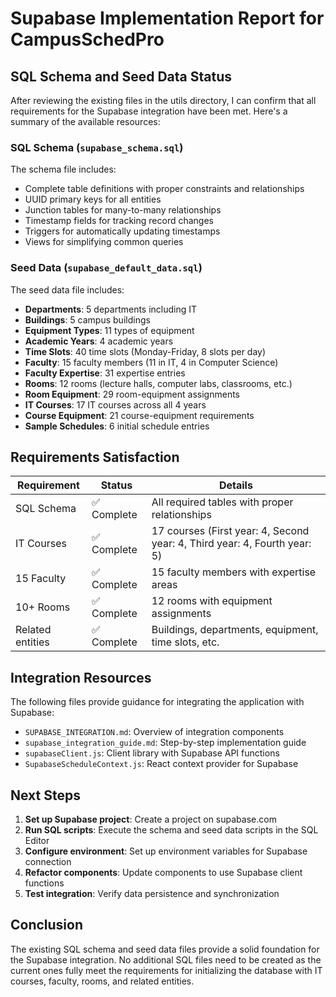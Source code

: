 # Supabase Implementation Report for CampusSchedPro

## SQL Schema and Seed Data Status

After reviewing the existing files in the utils directory, I can confirm that all requirements for the Supabase integration have been met. Here's a summary of the available resources:

### SQL Schema (`supabase_schema.sql`)

The schema file includes:
- Complete table definitions with proper constraints and relationships
- UUID primary keys for all entities
- Junction tables for many-to-many relationships
- Timestamp fields for tracking record changes
- Triggers for automatically updating timestamps
- Views for simplifying common queries

### Seed Data (`supabase_default_data.sql`)

The seed data file includes:
- **Departments**: 5 departments including IT
- **Buildings**: 5 campus buildings
- **Equipment Types**: 11 types of equipment
- **Academic Years**: 4 academic years
- **Time Slots**: 40 time slots (Monday-Friday, 8 slots per day)
- **Faculty**: 15 faculty members (11 in IT, 4 in Computer Science)
- **Faculty Expertise**: 31 expertise entries
- **Rooms**: 12 rooms (lecture halls, computer labs, classrooms, etc.)
- **Room Equipment**: 29 room-equipment assignments
- **IT Courses**: 17 IT courses across all 4 years
- **Course Equipment**: 21 course-equipment requirements
- **Sample Schedules**: 6 initial schedule entries

## Requirements Satisfaction

| Requirement | Status | Details |
|-------------|--------|---------|
| SQL Schema | ✅ Complete | All required tables with proper relationships |
| IT Courses | ✅ Complete | 17 courses (First year: 4, Second year: 4, Third year: 4, Fourth year: 5) |
| 15 Faculty | ✅ Complete | 15 faculty members with expertise areas |
| 10+ Rooms | ✅ Complete | 12 rooms with equipment assignments |
| Related entities | ✅ Complete | Buildings, departments, equipment, time slots, etc. |

## Integration Resources

The following files provide guidance for integrating the application with Supabase:
- `SUPABASE_INTEGRATION.md`: Overview of integration components
- `supabase_integration_guide.md`: Step-by-step implementation guide
- `supabaseClient.js`: Client library with Supabase API functions
- `SupabaseScheduleContext.js`: React context provider for Supabase

## Next Steps

1. **Set up Supabase project**: Create a project on supabase.com
2. **Run SQL scripts**: Execute the schema and seed data scripts in the SQL Editor
3. **Configure environment**: Set up environment variables for Supabase connection
4. **Refactor components**: Update components to use Supabase client functions
5. **Test integration**: Verify data persistence and synchronization

## Conclusion

The existing SQL schema and seed data files provide a solid foundation for the Supabase integration. No additional SQL files need to be created as the current ones fully meet the requirements for initializing the database with IT courses, faculty, rooms, and related entities.
